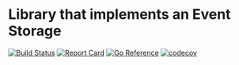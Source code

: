 # Library that implements an Event Storage

[![Build Status](https://github.com/kyuff/es-postgres/actions/workflows/go.yml/badge.svg?branch=main)](https://github.com/kyuff/es-postgres/actions/workflows/go.yml)
[![Report Card](https://goreportcard.com/badge/github.com/kyuff/es-postgres)](https://goreportcard.com/report/github.com/kyuff/es-postgres/)
[![Go Reference](https://pkg.go.dev/badge/github.com/kyuff/es-postgres.svg)](https://pkg.go.dev/github.com/kyuff/es-postgres)
[![codecov](https://codecov.io/gh/kyuff/es/graph/badge.svg?token=EY0LT9XASR)](https://codecov.io/gh/kyuff/es-postgres)

